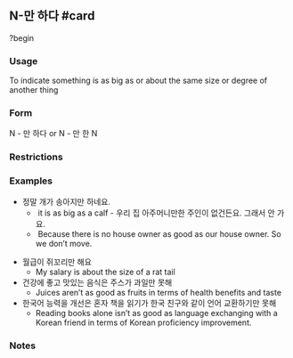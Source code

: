 ## N-만 하다 #card
?begin
### Usage
To indicate something is as big as or about the same size or degree of another thing
### Form
N - 만 하다 or N - 만 한 N
### Restrictions
### Examples
- 정말 개가 송아지만 하네요.
	-  it is as big as a calf
- 우리 집 아주머니만한 주인이 없건든요. 그래서 안 가요.
	*  Because there is no house owner as good as our house owner. So we don’t move.
* 월급이 쥐꼬리만 해요
	* My salary is about the size of a rat tail
* 건강에 좋고 맛있는 음식은  주스가 과일만 못해
	* Juices aren’t as good as fruits  in terms of health benefits and taste
* 한국어 능력을 개선은  혼자 책을 읽기가 한국 친구와 같이 언어 교환하기만 못해
	* Reading books alone isn’t as good as language exchanging with a Korean friend  in terms of Korean proficiency improvement.
### Notes
<!--SR:!2025-05-29,61,250-->
